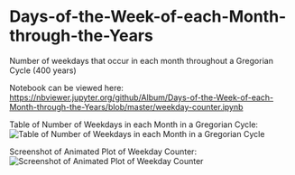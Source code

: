 # Days-of-the-Week-of-each-Month-through-the-Years
Number of weekdays that occur in each month throughout a Gregorian Cycle (400 years)

Notebook can be viewed here: https://nbviewer.jupyter.org/github/Album/Days-of-the-Week-of-each-Month-through-the-Years/blob/master/weekday-counter.ipynb

Table of Number of Weekdays in each Month in a Gregorian Cycle:
![Table of Number of Weekdays in each Month in a Gregorian Cycle](Days-of-the-Week-of-each-Month-through-the-Years/gregorian-table.png)

Screenshot of Animated Plot of Weekday Counter:
![Screenshot of Animated Plot of Weekday Counter](Days-of-the-Week-of-each-Month-through-the-Years/screenshot-1591.png)
